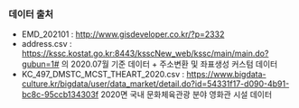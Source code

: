### 데이터 출처

- EMD_202101 : http://www.gisdeveloper.co.kr/?p=2332
- address.csv : https://kssc.kostat.go.kr:8443/ksscNew_web/kssc/main/main.do?gubun=1# 의 2020.07월 기준 데이터 + 주소변환 및 좌표생성 커스텀 데이터
- KC_497_DMSTC_MCST_THEART_2020.csv : https://www.bigdata-culture.kr/bigdata/user/data_market/detail.do?id=54331f17-d090-4b91-bc8c-95ccb134303f 2020면 국내 문화체육관광 분야 영화관 시설 데이터

